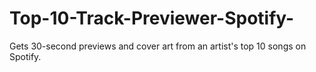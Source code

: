 # Top-10-Track-Previewer-Spotify-
Gets 30-second previews and cover art from an artist's top 10 songs on Spotify.
